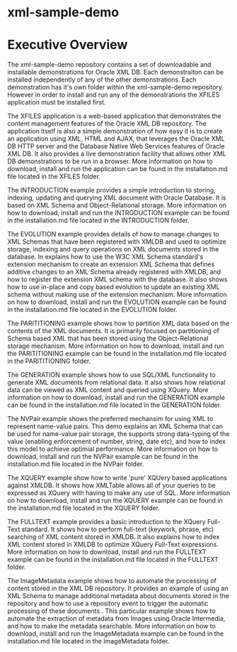 # xml-sample-demo
<span id="_Toc408996329" class="anchor"></span>

Executive Overview
==================

The xml-sample-demo repository contains a set of downloadable and installable demonstrations for Oracle XML DB. Each demonstraiton can be installed independently of any of the other demonstrations. Each demonstration has it's own folder within the xml-sample-demo repository. However in order to install and run any of the demonstrations the XFILES application must be installed first. 

The XFILES application is a web-based application that demonstrates the content management features of the Oracle XML DB repository. The application itself is also a simple demonstration of how easy it is to create an application using XML, HTML and AJAX, that leverages the Oracle XML DB HTTP server and the Database Native Web Services features of Oracle XML DB. It also provides a live demonstration facility that allows other XML DB demonstrations to be run in a browser. More information on how to download, install and run the application can be found in the installation.md file located in the XFILES folder.

The INTRODUCTION example provides a simple introduction to storing, indexing, updating and querying XML document with Oracle Database. It is based on XML Schema and Object-Relational storage. More information on how to download, install and run the INTRODUCTION example can be found in the installation.md file located in the INTRODUCTION folder.

The EVOLUTION example provides details of how to manage changes to XML Schemas that have been registered with XMLDB and used to optimize storage, indexing and query operations on XML documents stored in the database. In explains how to use the W3C XML Schema standard's extension mechanism to create an extension XML Schema that defines additive changes to an XML Schema already registered with XMLDB, and how to register the extension XML schema with the database. It also shows how to use in-place and copy based evolution to update an existing XML schema without making use of the extension mechanism. More information on how to download, install and run the EVOLUTION example can be found in the installation.md file located in the EVOLUTION folder.

The PARITITIONING example shows how to partition XML data based on the contents of the XML documents. It is primarily focused on partitioning of Schema based XML that has been stored using the Object-Relational storage mechanism. More information on how to download, install and run the PARITITIONING example can be found in the installation.md file located in the PARITITIONING folder.

The GENERATION example shows how to use SQL/XML functionality to generate XML documents from relational data. It also shows how relational data can be viewed as XML content and queried using XQuery. More information on how to download, install and run the GENERATION example can be found in the installation.md file located in the GENERATION folder.

The NVPair example shows the preferred mechansim for using XML to represent name-value pairs. This demo explains an XML Schema that can be used for name-value pair storage, the supports strong data-typing of the value (enabling enforcement of number, string, date etc), and how to index this model to achieve optimial performance. More information on how to download, install and run the NVPair example can be found in the installation.md file located in the NVPair folder.

The XQUERY example show how to write 'pure' XQUery based applications against XMLDB. It shows how XMLTable allows all of your
queries to be expressed as XQuery with having to make any use of SQL. More information on how to download, install and run the XQUERY example can be found in the installation.md file located in the XQUERY folder.

The FULLTEXT example provides a basic introduction to the XQuery Full-Text standard. It shows how to perform full-text (keywork, phrase, etc) searching of XML content stored in XMLDB. It also explains how to index XML content stored in XMLDB to optimize XQuery Full-Text expressions. More information on how to download, install and run the FULLTEXT example can be found in the installation.md file located in the FULLTEXT folder.

The ImageMetadata example shows how to automate the processing of content stored in the XML DB repository. It provides an example of using an XML Schema to manage additional metadata about documents stored in the repository and how to use a repository event to trigger the automatic processing of these documents . This particular example shows how to automate the extraction of metadata from Images using Oracle Intermedia, and how to make the metadata searchable. More information on how to download, install and run the ImageMetadata example can be found in the installation.md file located in the ImageMetadata folder.
